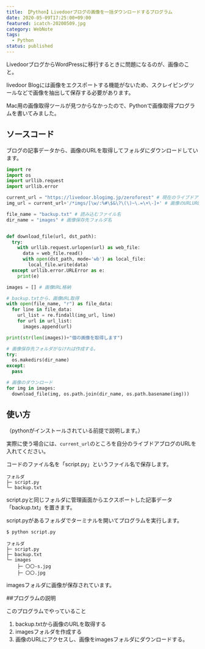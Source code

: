 ```yaml
---
title: 【Python】Livedoorブログの画像を一括ダウンロードするプログラム
date: 2020-05-09T17:25:00+09:00
featured: icatch-20200509.jpg
category: WebNote
tags:
  - Python
status: published
---
```


LivedoorブログからWordPressに移行するときに問題になるのが、画像のこと。

livedoor Blogには画像をエクスポートする機能がないため、スクレイピングツールなどで画像を抽出して保存する必要があります。

Mac用の画像取得ツールが見つからなかったので、Pythonで画像取得プログラムを書いてみました。

## ソースコード

ブログの記事データから、画像のURLを取得してフォルダにダウンロードしています。

```python
import re
import os
import urllib.request
import urllib.error

current_url = "https://livedoor.blogimg.jp/zeroforest" # 現在のライブドアブログURL
img_url = current_url+'/*imgs/[\w/:%#\$&\?\(\)~\.=\+\-]+' # 画像のURLURL

file_name = "backup.txt" # 読み込むファイル名
dir_name = "images" # 画像保存先フォルダ名


def download_file(url, dst_path):
  try:
    with urllib.request.urlopen(url) as web_file:
      data = web_file.read()
      with open(dst_path, mode='wb') as local_file:
        local_file.write(data)
  except urllib.error.URLError as e:
    print(e)

images = [] # 画像URL格納

# backup.txtから、画像URL取得
with open(file_name, "r") as file_data:
  for line in file_data:
    url_list = re.findall(img_url, line)
    for url in url_list:
      images.append(url)

print(str(len(images))+"個の画像を取得します")

# 画像保存先フォルダがなければ作成する。
try:
  os.makedirs(dir_name)
except:
  pass

# 画像のダウンロード
for img in images:
  download_file(img, os.path.join(dir_name, os.path.basename(img)))
```

## 使い方

（pythonがインストールされている前提で説明します。）

実際に使う場合には、`current_url`のところを自分のライブドアブログのURLを入れてください。

コードのファイル名を「script.py」というファイル名で保存します。

```
フォルダ
├─ script.py
└─ backup.txt
```
script.pyと同じフォルダに管理画面からエクスポートした記事データ「backup.txt」を置きます。

script.pyがあるフォルダでターミナルを開いてプログラムを実行します。
```
$ python script.py
```

```
フォルダ
├─ script.py
├─ backup.txt
└─ images
    ├─ 〇〇-s.jpg
    ├─ 〇〇.jpg
```

imagesフォルダに画像が保存されています。

##プログラムの説明

このプログラムでやっていること

1. backup.txtから画像のURLを取得する
2. imagesフォルダを作成する
3. 画像のURLにアクセスし、画像をimagesフォルダにダウンロードする。

